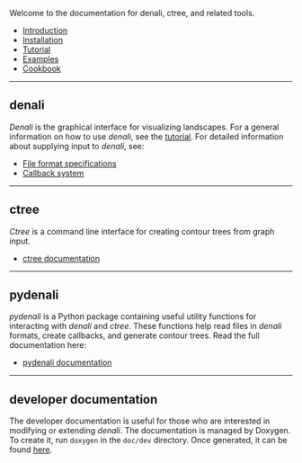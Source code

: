 Welcome to the documentation for denali, ctree, and related tools.

- [Introduction](pages/intro.html)
- [Installation](pages/install.html)
- [Tutorial](pages/tutorial.html)
- [Examples](pages/examples.html)
- [Cookbook](pages/cookbook.html)

----

## denali
*Denali* is the graphical interface for visualizing landscapes. For a general
information on how to use *denali*, see the [tutorial](pages/tutorial.html).
For detailed information about supplying input to *denali*, see:

- [File format specifications](pages/formats.html)
- [Callback system](pages/callback.html)


----

## ctree
*Ctree* is a command line interface for creating contour trees from graph input.

- [ctree documentation](pages/ctree.html)

----

## pydenali

*pydenali* is a Python package containing useful utility functions for
interacting with *denali* and *ctree*. These functions help read files in
*denali* formats, create callbacks, and generate contour trees. Read the full
documentation here:

- [pydenali documentation](pydoc/_build/html/index.html)

----

## developer documentation

The developer documentation is useful for those who are interested in modifying
or extending *denali*.
The documentation is managed by Doxygen. To create it, run `doxygen`
in the `doc/dev` directory. Once generated, it can be found
[here](dev/html/index.html).
